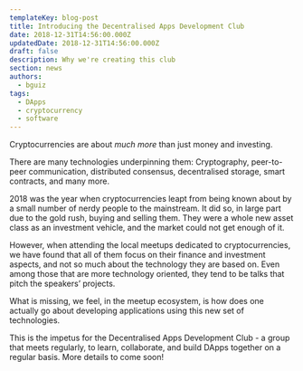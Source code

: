 ```yaml
---
templateKey: blog-post
title: Introducing the Decentralised Apps Development Club
date: 2018-12-31T14:56:00.000Z
updatedDate: 2018-12-31T14:56:00.000Z
draft: false
description: Why we're creating this club
section: news
authors:
  - bguiz
tags:
  - DApps
  - cryptocurrency
  - software
---
```


Cryptocurrencies are about *much more* than just money and investing.

There are many technologies underpinning them: Cryptography, peer-to-peer communication, distributed consensus, decentralised storage, smart contracts, and many more.

<!-- excerpt -->

2018 was the year when cryptocurrencies leapt from being known about by a small number of nerdy people to the mainstream. It did so, in large part due to the gold rush, buying and selling them. They were a whole new asset class as an investment vehicle, and the market could not get enough of it.

However, when attending the local meetups dedicated to cryptocurrencies, we have found that all of them focus on their finance and investment aspects, and not so much about the technology they are based on. Even among those that are more technology oriented, they tend to be talks that pitch the speakers’ projects.

What is missing, we feel, in the meetup ecosystem, is how does one actually go about developing applications using this new set of technologies.

This is the impetus for the Decentralised Apps Development Club - a group that meets regularly, to learn, collaborate, and build DApps together on a regular basis. More details to come soon!

